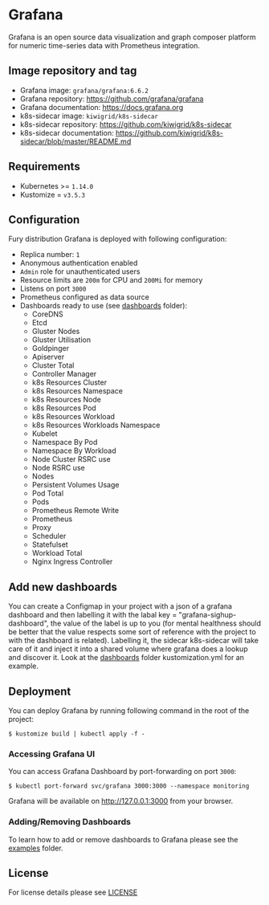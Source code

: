 # Grafana

Grafana is an open source data visualization and graph composer platform for
numeric time-series data with Prometheus integration.

## Image repository and tag

-   Grafana image: `grafana/grafana:6.6.2`
-   Grafana repository: https://github.com/grafana/grafana
-   Grafana documentation: https://docs.grafana.org
-   k8s-sidecar image: `kiwigrid/k8s-sidecar`
-   k8s-sidecar repository: https://github.com/kiwigrid/k8s-sidecar
-   k8s-sidecar documentation: https://github.com/kiwigrid/k8s-sidecar/blob/master/README.md

## Requirements

-   Kubernetes >= `1.14.0`
-   Kustomize = `v3.5.3`

## Configuration

Fury distribution Grafana is deployed with following configuration:

-   Replica number: `1`
-   Anonymous authentication enabled
-   `Admin` role for unauthenticated users
-   Resource limits are `200m` for CPU and `200Mi` for memory
-   Listens on port `3000`
-   Prometheus configured as data source
-   Dashboards ready to use (see [dashboards](dashboards) folder):
    -   CoreDNS
    -   Etcd
    -   Gluster Nodes
    -   Gluster Utilisation
    -   Goldpinger
    -   Apiserver
    -   Cluster Total
    -   Controller Manager
    -   k8s Resources Cluster
    -   k8s Resources Namespace
    -   k8s Resources Node
    -   k8s Resources Pod
    -   k8s Resources Workload
    -   k8s Resources Workloads Namespace
    -   Kubelet
    -   Namespace By Pod
    -   Namespace By Workload
    -   Node Cluster RSRC use
    -   Node RSRC use
    -   Nodes
    -   Persistent Volumes Usage
    -   Pod Total
    -   Pods
    -   Prometheus Remote Write
    -   Prometheus
    -   Proxy
    -   Scheduler
    -   Statefulset
    -   Workload Total
    -   Nginx Ingress Controller

## Add new dashboards

You can create a Configmap in your project with a json of a grafana dashboard and then labelling it with the labal key = "grafana-sighup-dashboard", the value of the label is up to you (for mental healthness should be better that the value respects some sort of reference with the project to with the dashboard is related). Labelling it, the sidecar k8s-sidecar will take care of it and inject it into a shared volume where grafana does a lookup and discover it. Look at the  [dashboards](dashboards) folder kustomization.yml for an example.

## Deployment

You can deploy Grafana by running following command in the root of the project:

```shell
$ kustomize build | kubectl apply -f -
```

### Accessing Grafana UI

You can access Grafana Dashboard by port-forwarding on port `3000`:

```shell
$ kubectl port-forward svc/grafana 3000:3000 --namespace monitoring
```

Grafana will be available on http://127.0.0.1:3000 from your browser.

### Adding/Removing Dashboards

To learn how to add or remove dashboards to Grafana please see the
[examples](../../examples) folder.

## License

For license details please see [LICENSE](https://sighup.io/fury/license)
